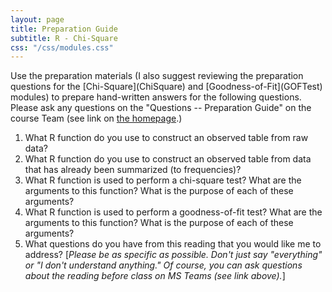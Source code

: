 ```yaml
---
layout: page
title: Preparation Guide
subtitle: R - Chi-Square
css: "/css/modules.css"
---
```


<div class="alert alert-warning">
Use the preparation materials (I also suggest reviewing the preparation questions for the [Chi-Square](ChiSquare) and [Goodness-of-Fit](GOFTest) modules) to prepare hand-written answers for the following questions. Please ask any questions on the "Questions -- Preparation Guide" on the course Team (see link on <a href="../../">the homepage</a>.)
</div>

1. What R function do you use to construct an observed table from raw data?
1. What R function do you use to construct an observed table from data that has already been summarized (to frequencies)?
1. What R function is used to perform a chi-square test? What are the arguments to this function? What is the purpose of each of these arguments?
1. What R function is used to perform a goodness-of-fit test? What are the arguments to this function? What is the purpose of each of these arguments?
1. What questions do you have from this reading that you would like me to address? [*Please be as specific as possible. Don't just say "everything" or "I don't understand anything." Of course, you can ask questions about the reading before class on MS Teams (see link above).*]
